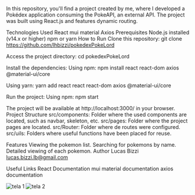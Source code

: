 In this repository, you'll find a project created by me, where I developed a Pokédex application consuming the PokeAPI, an external API. The project was built using React.js and features dynamic routing.

Technologies Used
React
mui material
Axios
Prerequisites
Node.js installed (v14.x or higher)
npm or yarn
How to Run
Clone this repository:
git clone https://github.com/lhbizzi/pokedexPokeLord

Access the project directory:
cd pokedexPokeLord

Install the dependencies:
Using npm:
npm install react react-dom axios @material-ui/core

Using yarn:
yarn add react react react-dom axios @material-ui/core

Run the project:
Using npm:
npm start

The project will be available at http://localhost:3000/ in your browser.
Project Structure
src/components: Folder where the used components are located, such as navbar, skeleton, etc.
src/pages: Folder where the project pages are located.
src/Router: Folder where de routes were configured.
src/uils: Folders where useful functions have been placed for reuse.

Features
Viewing the pokemon list.
Searching for pokemons by name.
Detailed viewing of each pokemon.
Author
Lucas Bizzi lucas.bizzi.lb@gmail.com

Useful Links
React Documentation
mui material documentation
axios documentation

![tela 1](https://github.com/lhbizzi/pokedexPokeLord/assets/106413189/b75ace0e-09e1-4427-873a-1a13757e0807)
![tela 2](https://github.com/lhbizzi/pokedexPokeLord/assets/106413189/4585ff2c-5ef6-4a97-8238-2a3909b7dd69)

